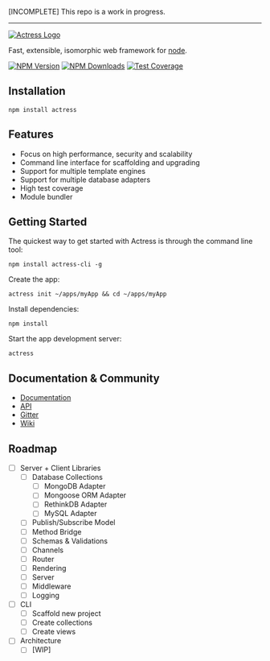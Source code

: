 [INCOMPLETE] This repo is a work in progress.


---------


[![Actress Logo](https://cdn.rawgit.com/actress/actress/master/logo.png)](http://expressjs.com/)

  Fast, extensible, isomorphic web framework for [node](http://nodejs.org).
  
  [![NPM Version][npm-image]][npm-url]
  [![NPM Downloads][downloads-image]][downloads-url]
  [![Test Coverage][coveralls-image]][coveralls-url]
  
## Installation

```
npm install actress
```

## Features

- Focus on high performance, security and scalability
- Command line interface for scaffolding and upgrading
- Support for multiple template engines
- Support for multiple database adapters
- High test coverage
- Module bundler


## Getting Started

The quickest way to get started with Actress is through the command line tool:

```
npm install actress-cli -g
```

Create the app:

```
actress init ~/apps/myApp && cd ~/apps/myApp
```

Install dependencies:

```
npm install
```

Start the app development server:

```
actress
```

## Documentation & Community

  - [Documentation](https://www.actressjs.com/docs)
  - [API](https://www.actressjs.com/docs/api)
  - [Gitter](https://www.gitter.im/actress/actress)
  - [Wiki](https://github.com/actress/actress/wiki)


## Roadmap

- [ ] Server + Client Libraries
  - [ ] Database Collections
    - [ ] MongoDB Adapter
    - [ ] Mongoose ORM Adapter
    - [ ] RethinkDB Adapter
    - [ ] MySQL Adapter
  - [ ] Publish/Subscribe Model
  - [ ] Method Bridge
  - [ ] Schemas & Validations
  - [ ] Channels
  - [ ] Router
  - [ ] Rendering
  - [ ] Server
  - [ ] Middleware
  - [ ] Logging
- [ ] CLI
  - [ ] Scaffold new project
  - [ ] Create collections
  - [ ] Create views
- [ ] Architecture
  - [ ] [WIP]

[npm-image]: https://img.shields.io/npm/v/actress.svg
[npm-url]: https://npmjs.org/package/actress
[downloads-image]: https://img.shields.io/npm/dm/actress.svg
[downloads-url]: https://npmjs.org/package/express
[coveralls-image]: https://img.shields.io/coveralls/actress/actress/master.svg
[coveralls-url]: https://coveralls.io/r/actress/actress?branch=master
